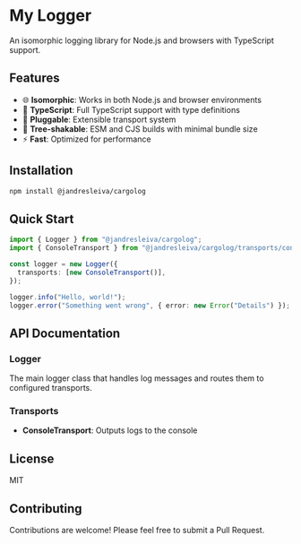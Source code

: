 # My Logger

An isomorphic logging library for Node.js and browsers with TypeScript support.

## Features

- 🌐 **Isomorphic**: Works in both Node.js and browser environments
- 📝 **TypeScript**: Full TypeScript support with type definitions
- 🔌 **Pluggable**: Extensible transport system
- 🎯 **Tree-shakable**: ESM and CJS builds with minimal bundle size
- ⚡ **Fast**: Optimized for performance

## Installation

```bash
npm install @jandresleiva/cargolog
```

## Quick Start

```typescript
import { Logger } from "@jandresleiva/cargolog";
import { ConsoleTransport } from "@jandresleiva/cargolog/transports/console";

const logger = new Logger({
  transports: [new ConsoleTransport()],
});

logger.info("Hello, world!");
logger.error("Something went wrong", { error: new Error("Details") });
```

## API Documentation

### Logger

The main logger class that handles log messages and routes them to configured transports.

### Transports

- **ConsoleTransport**: Outputs logs to the console

## License

MIT

## Contributing

Contributions are welcome! Please feel free to submit a Pull Request.
